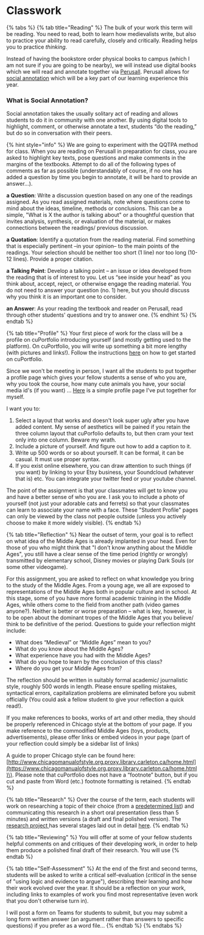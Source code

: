 # Classwork

{% tabs %}
{% tab title="Reading" %}
The bulk of your work this term will be reading. You need to read, both to learn how medievalists write, but also to practice your ability to read carefully, closely and critically. Reading helps you to practice _thinking_. 

Instead of having the bookstore order physical books to campus \(which I am not sure if you are going to be nearby\), we will instead use digital books which we will read and annotate together via [Perusall](../../digital-tools/perusall/).  Perusall allows for [social annotation](http://www.grandviewcetl.org/tools-for-teaching-social-annotation/) which will be a key part of our learning experience this year. 

### What is Social Annotation?

Social annotation takes the usually solitary act of reading and allows students to do it in community with one another. By using digital tools to highlight, comment, or otherwise annotate a text, students “do the reading,” but do so in conversation with their peers.

{% hint style="info" %}
We are going to experiment with the QQTPA method for class.  When you are reading on Perusall in preparation for class, you are asked to highlight key texts, pose questions and make comments in the margins of the textbooks. Attempt to do all of the following types of comments as far as possible \(understandably of course, if no one has added a question by time you begin to annotate, it will be hard to provide an answer...\). 

**a Question**: Write a discussion question based on any one of the readings assigned. As you read assigned materials, note where questions come to mind about the ideas, timeline, methods or conclusions. This can be a simple, "What is X the author is talking about" or a thoughtful question that invites analysis, synthesis, or evaluation of the material, or makes connections between the readings/ previous discussion.

**a Quotation**: Identify a quotation from the reading material. Find something that is especially pertinent –in your opinion– to the main points of the readings. Your selection should be neither too short \(1 line\) nor too long \(10-12 lines\). Provide a proper citation.

**a Talking Point**: Develop a talking point – an issue or idea developed from the reading that is of interest to you. Let us “see inside your head” as you think about, accept, reject, or otherwise engage the reading material. You do not need to answer your question \(no. 1\) here, but you should discuss why you think it is an important one to consider.

**an Answer**: As your reading the textbook and reader on Perusall, read through other students' questions and try to answer one. 
{% endhint %}
{% endtab %}

{% tab title="Profile" %}
Your first piece of work for the class will be a profile on cuPortfolio introducing yourself \(and mostly getting used to the platform\). On cuPortfolio, you will write up something a bit more lengthy \(with pictures and links!\). Follow the instructions [here](../../digital-tools/culearn/untitled.md) on how to get started on cuPortfolio. 

Since we won't be meeting in person, I want all the students to put together a profile page which gives your fellow students a sense of who you are, why you took the course, how many cute animals you have, your social media id's \(if you want\) ... [Here](https://cuportfolio.carleton.ca/view/view.php?t=R0JhOVq2vQu3xfWjiceY) is a simple profile page I've put together for myself. 

I want you to:

1. Select a layout that works and doesn't look super ugly after you have added content. My sense of aesthetics will be pained if you retain the three column layout that cuPorfolio defaults to, but then cram your text only into one column. Beware my wrath.
2. Include a picture of yourself. And figure out how to add a caption to it. 
3. Write up 500 words or so about yourself. It can be formal, it can be casual. It must use proper syntax. 
4. If you exist online elsewhere, you can draw attention to such things \(if you want\) by linking to your Etsy business, your Soundcloud \(whatever that is\) etc. You can integrate your twitter feed or your youtube channel.

The point of the assignment is that your classmates will get to know you and have a better sense of who you are. I ask you to include a photo of yourself \(not just your adorable cats and ferrets\) so that your classmates can learn to associate your name with a face. These "Student Profile" pages can only be viewed by the class not people outside \(unless you actively choose to make it more widely visible\).
{% endtab %}

{% tab title="Reflection" %}
Near the outset of term, your goal is to reflect on what idea of the Middle Ages is already implanted in your head. Even for those of you who might think that "I don't know anything about the Middle Ages", you still have a clear sense of the time period \(rightly or wrongly\) transmitted by elementary school, Disney movies or playing Dark Souls \(or some other videogame\). 

For this assignment, you are asked to reflect on what knowledge you bring to the study of the Middle Ages. From a young age, we all are exposed to representations of the Middle Ages both in popular culture and in school. At this stage, some of you have more formal academic training in the Middle Ages, while others come to the field from another path \(video games anyone?\). Neither is better or worse preparation – what is key, however, is to be open about the dominant tropes of the Middle Ages that you believe/ think to be definitive of the period. Questions to guide your reflection might include:

* What does “Medieval” or “Middle Ages” mean to you?
* What do you know about the Middle Ages?
* What experience have you had with the Middle Ages?
* What do you hope to learn by the conclusion of this class?
* Where do you get your Middle Ages from?

The reflection should be written in suitably formal academic/ journalistic style, roughly 500 words in length. Please ensure spelling mistakes, syntactical errors, capitalization problems are eliminated before you submit officially \(You could ask a fellow student to give your reflection a quick read!\).

If you make references to books, works of art and other media, they should be properly referenced in Chicago style at the bottom of your page. If you make reference to the commodified Middle Ages \(toys, products, advertisements\), please offer links or embed videos in your page \(part of your reflection could simply be a sidebar list of links\)

A guide to proper Chicago style can be found here: [http://www.chicagomanualofstyle.org.proxy.library.carleton.ca/home.html](https://www.chicagomanualofstyle.org.proxy.library.carleton.ca/home.html)\). Please note that cuPortfolio does not have a “footnote” button, but if you cut and paste from Word \(etc.\) footnote formatting is retained.
{% endtab %}

{% tab title="Research" %}
Over the course of the term, each students will work on researching a topic of their choice \(from a [predetermined list](research-topics.md)\) and communicating this research in a short oral presentation \(less than 5 minutes\) and written versions \(a draft and final polished version\). The [research project ](research-projects/)has several stages laid out in detail [here](research-projects/).
{% endtab %}

{% tab title="Reviewing" %}
You will offer at some of your fellow students helpful comments on and critiques of their developing work, in order to help them produce a polished final draft of their research. You will use 
{% endtab %}

{% tab title="Self-Assessment" %}
At the end of the first and second terms, students will be asked to write a critical self-evaluation \(_critical_ in the sense of "using logic and evidence to argue"\), describing their learning and how their work evolved over the year. It should be a reflection on your work, including links to examples of work you find most representative \(even work that you don't otherwise turn in\).

I will post a form on Teams for students to submit, but you may submit a long form written answer \(an argument rather than answers to specific questions\) if you prefer as a word file...
{% endtab %}
{% endtabs %}

